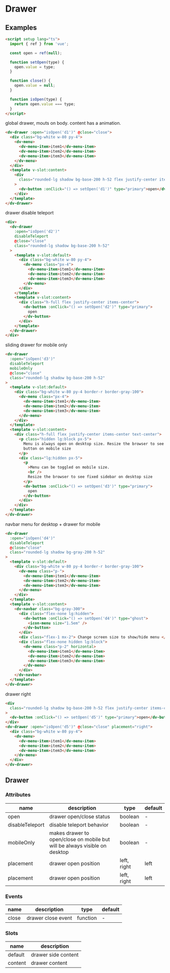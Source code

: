 # Drawer

<script setup lang="ts">
  import { ref } from 'vue';

  const open = ref(null);

  function setOpen(type) {
    open.value = type;
  }

  function close() {
    open.value = null;
  }

  function isOpen(type) {
    return open.value === type;
  }
</script>

## Examples

```html
<script setup lang="ts">
  import { ref } from 'vue';

  const open = ref(null);

  function setOpen(type) {
    open.value = type;
  }

  function close() {
    open.value = null;
  }

  function isOpen(type) {
    return open.value === type;
  }
</script>
```

global drawer, mouts on body. content has a animation.

```html :::demo
<dv-drawer :open="isOpen('d1')" @close="close">
  <div class="bg-white w-80 py-4">
    <dv-menu>
      <dv-menu-item>item1</dv-menu-item>
      <dv-menu-item>item2</dv-menu-item>
      <dv-menu-item>item3</dv-menu-item>
    </dv-menu>
  </div>
  <template v-slot:content>
    <div
      class="rounded-lg shadow bg-base-200 h-52 flex justify-center items-center"
    >
      <dv-button :onClick="() => setOpen('d1')" type="primary">open</dv-button>
    </div>
  </template>
</dv-drawer>
```

drawer disable teleport

```html :::demo
<div>
  <dv-drawer
    :open="isOpen('d2')"
    disableTeleport
    @close="close"
    class="rounded-lg shadow bg-base-200 h-52"
  >
    <template v-slot:default>
      <div class="bg-white w-80 py-4">
        <dv-menu class="px-4">
          <dv-menu-item>item1</dv-menu-item>
          <dv-menu-item>item2</dv-menu-item>
          <dv-menu-item>item3</dv-menu-item>
        </dv-menu>
      </div>
    </template>
    <template v-slot:content>
      <div class="h-full flex justify-center items-center">
        <dv-button :onClick="() => setOpen('d2')" type="primary">
          open
        </dv-button>
      </div>
    </template>
  </dv-drawer>
</div>
```

sliding drawer for mobile only

```html :::demo
<dv-drawer
  :open="isOpen('d3')"
  disableTeleport
  mobileOnly
  @close="close"
  class="rounded-lg shadow bg-base-200 h-52"
>
  <template v-slot:default>
    <div class="bg-white w-80 py-4 border-r border-gray-100">
      <dv-menu class="px-4">
        <dv-menu-item>item1</dv-menu-item>
        <dv-menu-item>item2</dv-menu-item>
        <dv-menu-item>item3</dv-menu-item>
      </dv-menu>
    </div>
  </template>
  <template v-slot:content>
    <div class="h-full flex justify-center items-center text-center">
      <p class="hidden lg:block px-5">
        Menu is always open on desktop size. Resize the browser to see toggle
        button on mobile size
      </p>
      <div class="lg:hidden px-5">
        <p
          >Menu can be toggled on mobile size.
          <br />
          Resize the browser to see fixed sidebar on desktop size
        </p>
        <dv-button :onClick="() => setOpen('d3')" type="primary">
          open
        </dv-button>
      </div>
    </div>
  </template>
</dv-drawer>
```

navbar menu for desktop + drawer for mobile

```html :::demo
<dv-drawer
  :open="isOpen('d4')"
  disableTeleport
  @close="close"
  class="rounded-lg shadow bg-gray-200 h-52"
>
  <template v-slot:default>
    <div class="bg-white w-80 py-4 border-r border-gray-100">
      <dv-menu class="p-">
        <dv-menu-item>item1</dv-menu-item>
        <dv-menu-item>item2</dv-menu-item>
        <dv-menu-item>item3</dv-menu-item>
      </dv-menu>
    </div>
  </template>
  <template v-slot:content>
    <dv-navbar class="bg-gray-300">
      <div class="flex-none lg:hidden">
        <dv-button :onClick="() => setOpen('d4')" type="ghost">
          <icon-menu size="1.5em" />
        </dv-button>
      </div>
      <div class="flex-1 mx-2"> Change screen size to show/hide menu </div>
      <div class="flex-none hidden lg:block">
        <dv-menu class="p-2" horizontal>
          <dv-menu-item>item1</dv-menu-item>
          <dv-menu-item>item2</dv-menu-item>
          <dv-menu-item>item3</dv-menu-item>
        </dv-menu>
      </div>
    </dv-navbar>
  </template>
</dv-drawer>
```

drawer right

```html :::demo
<div
  class="rounded-lg shadow bg-base-200 h-52 flex justify-center items-center"
>
  <dv-button :onClick="() => setOpen('d5')" type="primary">open</dv-button>
</div>
<dv-drawer :open="isOpen('d5')" @close="close" placement="right">
  <div class="bg-white w-80 py-4">
    <dv-menu>
      <dv-menu-item>item1</dv-menu-item>
      <dv-menu-item>item2</dv-menu-item>
      <dv-menu-item>item3</dv-menu-item>
    </dv-menu>
  </div>
</dv-drawer>
```

## Drawer

### Attributes

| name            | description                                                                | type        | default |
| --------------- | -------------------------------------------------------------------------- | ----------- | ------- |
| open            | drawer open/close status                                                   | boolean     | -       |
| disableTeleport | disable teleport behavior                                                  | boolean     | -       |
| mobileOnly      | makes drawer to open/close on mobile but will be always visible on desktop | boolean     | -       |
| placement       | drawer open position                                                       | left, right | left    |
| placement       | drawer open position                                                       | left, right | left    |

### Events

| name  | description        | type     | default |
| ----- | ------------------ | -------- | ------- |
| close | drawer close event | function | -       |

### Slots

| name    | description         |
| ------- | ------------------- |
| default | drawer side content |
| content | drawer content      |
